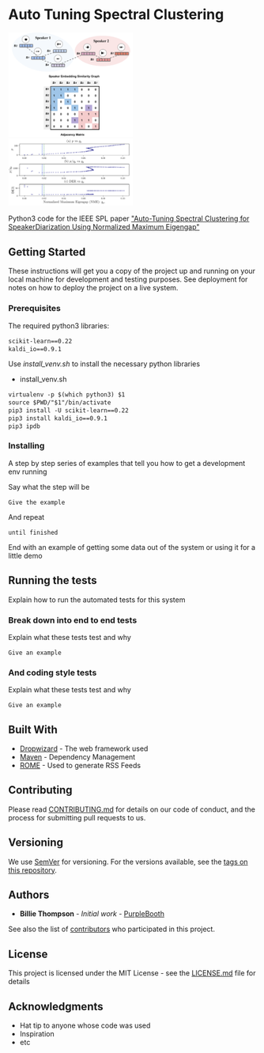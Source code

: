 
# Auto Tuning Spectral Clustering

<img src="./pics/adj_mat.png" width="50%" height="50%">
<img src="./pics/gp_vs_nme.png" width="50%" height="50%">


Python3 code for the IEEE SPL paper ["Auto-Tuning Spectral Clustering for SpeakerDiarization Using Normalized Maximum Eigengap"](https://drive.google.com/file/d/1CdEJPrpW6pRCObrppcZnw0_hRwWIHxi8/view?usp=sharing)




## Getting Started

These instructions will get you a copy of the project up and running on your local machine for development and testing purposes. See deployment for notes on how to deploy the project on a live system.

### Prerequisites

The required python3 libraries:
```
scikit-learn==0.22
kaldi_io==0.9.1
```
Use _*install_venv.sh*_ to install the necessary python libraries


- install_venv.sh
```
virtualenv -p $(which python3) $1
source $PWD/"$1"/bin/activate
pip3 install -U scikit-learn==0.22
pip3 install kaldi_io==0.9.1
pip3 ipdb
```

### Installing

A step by step series of examples that tell you how to get a development env running

Say what the step will be

```
Give the example
```

And repeat

```
until finished
```

End with an example of getting some data out of the system or using it for a little demo

## Running the tests

Explain how to run the automated tests for this system

### Break down into end to end tests

Explain what these tests test and why

```
Give an example
```

### And coding style tests

Explain what these tests test and why

```
Give an example
```

## Built With

* [Dropwizard](http://www.dropwizard.io/1.0.2/docs/) - The web framework used
* [Maven](https://maven.apache.org/) - Dependency Management
* [ROME](https://rometools.github.io/rome/) - Used to generate RSS Feeds

## Contributing

Please read [CONTRIBUTING.md](https://gist.github.com/PurpleBooth/b24679402957c63ec426) for details on our code of conduct, and the process for submitting pull requests to us.

## Versioning

We use [SemVer](http://semver.org/) for versioning. For the versions available, see the [tags on this repository](https://github.com/your/project/tags). 

## Authors

* **Billie Thompson** - *Initial work* - [PurpleBooth](https://github.com/PurpleBooth)

See also the list of [contributors](https://github.com/your/project/contributors) who participated in this project.

## License

This project is licensed under the MIT License - see the [LICENSE.md](LICENSE.md) file for details

## Acknowledgments

* Hat tip to anyone whose code was used
* Inspiration
* etc
